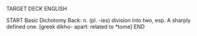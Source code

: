 TARGET DECK
ENGLISH

START
Basic
Dichotomy
Back: n. (pl. -ies) division into two, esp. A sharply defined one. [greek dikho- apart: related to *tome]
END
